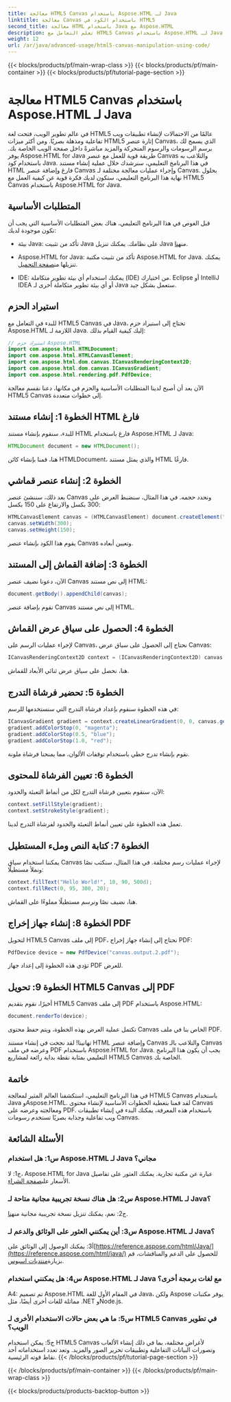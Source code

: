 ```yaml
---
title: معالجة HTML5 Canvas باستخدام Aspose.HTML لـ Java
linktitle: معالجة Canvas باستخدام الكود في HTML5
second_title: معالجة HTML باستخدام Java مع Aspose.HTML
description: تعلم التعامل مع HTML5 Canvas باستخدام Aspose.HTML لـ Java. أنشئ رسومات تفاعلية مع إرشادات خطوة بخطوة.
weight: 12
url: /ar/java/advanced-usage/html5-canvas-manipulation-using-code/
---
```


{{< blocks/products/pf/main-wrap-class >}}
{{< blocks/products/pf/main-container >}}
{{< blocks/products/pf/tutorial-page-section >}}

# معالجة HTML5 Canvas باستخدام Aspose.HTML لـ Java

في عالم تطوير الويب، فتحت لغة HTML5 عالمًا من الاحتمالات لإنشاء تطبيقات ويب تفاعلية ومذهلة بصريًا. ومن أكثر ميزات HTML5 إثارة عنصر Canvas، الذي يسمح لك برسم الرسومات والرسوم المتحركة والمزيد مباشرةً داخل صفحة الويب الخاصة بك. يوفر Aspose.HTML for Java طريقة قوية للعمل مع عنصر Canvas والتلاعب به باستخدام كود Java. في هذا البرنامج التعليمي، سنرشدك خلال عملية إنشاء مستند HTML فارغ وإضافة عنصر Canvas وإجراء عمليات معالجة مختلفة لـ Canvas. بحلول نهاية هذا البرنامج التعليمي، ستكون لديك فكرة قوية عن كيفية العمل مع HTML5 Canvas باستخدام Aspose.HTML for Java.

## المتطلبات الأساسية

قبل الغوص في هذا البرنامج التعليمي، هناك بعض المتطلبات الأساسية التي يجب أن تكون موجودة لديك:

-  بيئة Java: تأكد من تثبيت Java على نظامك. يمكنك تنزيل Java من[هنا](https://www.java.com/download/).

-  Aspose.HTML for Java: تأكد من تثبيت مكتبة Aspose.HTML for Java. يمكنك تنزيلها من[صفحة التحميل](https://releases.aspose.com/html/java/).

- IDE: يمكنك استخدام أي بيئة تطوير متكاملة (IDE) من اختيارك. Eclipse أو IntelliJ IDEA أو أي بيئة تطوير متكاملة أخرى لـ Java ستعمل بشكل جيد.

## استيراد الحزم

للبدء في التعامل مع HTML5 Canvas في Java، تحتاج إلى استيراد حزم Aspose.HTML اللازمة لـ Java. إليك كيفية القيام بذلك:

```java
// استيراد حزم Aspose.HTML
import com.aspose.html.HTMLDocument;
import com.aspose.html.HTMLCanvasElement;
import com.aspose.html.dom.canvas.ICanvasRenderingContext2D;
import com.aspose.html.dom.canvas.ICanvasGradient;
import com.aspose.html.rendering.pdf.PdfDevice;
```

الآن بعد أن أصبح لدينا المتطلبات الأساسية والحزم في مكانها، دعنا نقسم معالجة HTML5 Canvas إلى خطوات متعددة.

## الخطوة 1: إنشاء مستند HTML فارغ

للبدء، سنقوم بإنشاء مستند HTML فارغ باستخدام Aspose.HTML لـ Java:

```java
HTMLDocument document = new HTMLDocument();
```

هنا، قمنا بإنشاء كائن HTMLDocument، والذي يمثل مستند HTML فارغًا.

## الخطوة 2: إنشاء عنصر قماشي

بعد ذلك، سننشئ عنصر Canvas ونحدد حجمه. في هذا المثال، سنضبط العرض على 300 بكسل والارتفاع على 150 بكسل:

```java
HTMLCanvasElement canvas = (HTMLCanvasElement) document.createElement("canvas");
canvas.setWidth(300);
canvas.setHeight(150);
```

يقوم هذا الكود بإنشاء عنصر Canvas وتعيين أبعاده.

## الخطوة 3: إضافة القماش إلى المستند

الآن، دعونا نضيف عنصر Canvas إلى نص مستند HTML:

```java
document.getBody().appendChild(canvas);
```

نقوم بإضافة عنصر Canvas إلى نص مستند HTML.

## الخطوة 4: الحصول على سياق عرض القماش

لإجراء عمليات الرسم على Canvas، نحتاج إلى الحصول على سياق عرض Canvas:

```java
ICanvasRenderingContext2D context = (ICanvasRenderingContext2D) canvas.getContext("2d");
```

هنا، نحصل على سياق عرض ثنائي الأبعاد للقماش.

## الخطوة 5: تحضير فرشاة التدرج

في هذه الخطوة سنقوم بإعداد فرشاة التدرج التي سنستخدمها للرسم:

```java
ICanvasGradient gradient = context.createLinearGradient(0, 0, canvas.getWidth(), 0);
gradient.addColorStop(0, "magenta");
gradient.addColorStop(0.5, "blue");
gradient.addColorStop(1.0, "red");
```

نقوم بإنشاء تدرج خطي باستخدام توقفات الألوان، مما يمنحنا فرشاة ملونة.

## الخطوة 6: تعيين الفرشاة للمحتوى

الآن، سنقوم بتعيين فرشاة التدرج لكل من أنماط التعبئة والحدود:

```java
context.setFillStyle(gradient);
context.setStrokeStyle(gradient);
```

تعمل هذه الخطوة على تعيين أنماط التعبئة والحدود لفرشاة التدرج لدينا.

## الخطوة 7: كتابة النص وملء المستطيل

يمكننا استخدام سياق Canvas لإجراء عمليات رسم مختلفة. في هذا المثال، سنكتب نصًا ونملأ مستطيلًا:

```java
context.fillText("Hello World!", 10, 90, 500d);
context.fillRect(0, 95, 300, 20);
```

هنا، نضيف نصًا ونرسم مستطيلًا مملوءًا على القماش.

## الخطوة 8: إنشاء جهاز إخراج PDF

لتحويل HTML5 Canvas إلى ملف PDF، نحتاج إلى إنشاء جهاز إخراج PDF:

```java
PdfDevice device = new PdfDevice("canvas.output.2.pdf");
```

تؤدي هذه الخطوة إلى إعداد جهاز PDF للعرض.

## الخطوة 9: تحويل HTML5 Canvas إلى PDF

أخيرًا، نقوم بتقديم HTML5 Canvas إلى ملف PDF باستخدام Aspose.HTML:

```java
document.renderTo(device);
```

تكتمل عملية العرض بهذه الخطوة، ويتم حفظ محتوى Canvas الخاص بنا في ملف PDF.

تهانينا! لقد نجحت في إنشاء مستند HTML وإضافة عنصر Canvas والتلاعب بالـ Canvas وعرضه في ملف PDF باستخدام Aspose.HTML for Java. يجب أن يكون هذا البرنامج التعليمي بمثابة نقطة بداية رائعة لمشاريع HTML5 Canvas الخاصة بك.

## خاتمة

في هذا البرنامج التعليمي، استكشفنا العالم المثير لمعالجة HTML5 Canvas باستخدام Java وAspose.HTML. لقد قمنا بتغطية الخطوات الأساسية لإنشاء محتوى Canvas ومعالجته وعرضه على PDF. باستخدام هذه المعرفة، يمكنك البدء في إنشاء تطبيقات ويب تفاعلية وجذابة بصريًا تستخدم رسومات Canvas.

## الأسئلة الشائعة

### س1: هل استخدام Aspose.HTML لـ Java مجاني؟

 ج1: لا، Aspose.HTML for Java عبارة عن مكتبة تجارية. يمكنك العثور على تفاصيل الأسعار على[صفحة الشراء](https://purchase.aspose.com/buy).

### س2: هل هناك نسخة تجريبية مجانية متاحة لـ Aspose.HTML لـ Java؟

 ج2: نعم، يمكنك تنزيل نسخة تجريبية مجانية من[هنا](https://releases.aspose.com/).

### س3: أين يمكنني العثور على الوثائق والدعم لـ Aspose.HTML لـ Java؟

 أ3: يمكنك الوصول إلى الوثائق على[https://reference.aspose.com/html/Java/](https://reference.aspose.com/html/java/) للحصول على الدعم والمناقشات، قم بزيارة[منتديات اسبوس](https://forum.aspose.com/).

### س4: هل يمكنني استخدام Aspose.HTML لـ Java مع لغات برمجة أخرى؟

A4: تم تصميم Aspose.HTML في المقام الأول للغة Java، ولكن Aspose يوفر مكتبات مماثلة للغات أخرى أيضًا، مثل .NET وNode.js.

### س5: ما هي بعض حالات الاستخدام الأخرى لـ HTML5 Canvas في تطوير الويب؟

ج5: يمكن استخدام HTML5 Canvas لأغراض مختلفة، بما في ذلك إنشاء الألعاب وتصورات البيانات التفاعلية وتطبيقات تحرير الصور والمزيد. وتعد تعدد استخداماته أحد نقاط قوته الرئيسية.
{{< /blocks/products/pf/tutorial-page-section >}}

{{< /blocks/products/pf/main-container >}}
{{< /blocks/products/pf/main-wrap-class >}}

{{< blocks/products/products-backtop-button >}}
